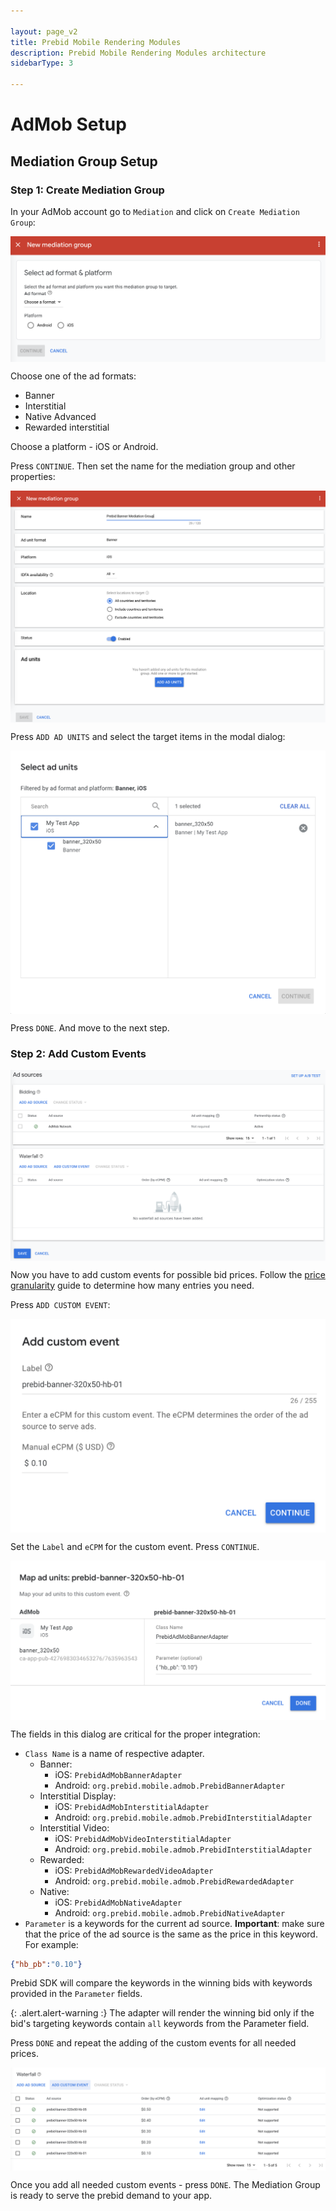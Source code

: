 ```yaml
---

layout: page_v2
title: Prebid Mobile Rendering Modules
description: Prebid Mobile Rendering Modules architecture
sidebarType: 3

---
```


# AdMob Setup

## Mediation Group Setup

### Step 1: Create Mediation Group

In your AdMob account go to `Mediation` and click on `Create Mediation Group`:

 <img src="/assets/images/prebid-mobile/modules/rendering/order-admob-create.png" alt="Pipeline Screenshot" align="center">

Choose one of the ad formats:

- Banner
- Interstitial
- Native Advanced
- Rewarded interstitial

Choose a platform - iOS or Android.

Press `CONTINUE`. Then set the name for the mediation group and other properties:

<img src="/assets/images/prebid-mobile/modules/rendering/order-admob-create-properties.png" alt="Pipeline Screenshot" align="center">

Press `ADD AD UNITS` and select the target items in the modal dialog:

<img src="/assets/images/prebid-mobile/modules/rendering/order-admob-create-ad-units.png" alt="Pipeline Screenshot" align="center">

Press `DONE`. And move to the next step.

### Step 2: Add Custom Events

<img src="/assets/images/prebid-mobile/modules/rendering/order-admob-create-add-ad-sources.png" alt="Pipeline Screenshot" align="center">

Now you have to add custom events for possible bid prices. Follow the [price granularity](/adops/price-granularity.html) guide to determine how many entries you need.

Press `ADD CUSTOM EVENT`:

<img src="/assets/images/prebid-mobile/modules/rendering/order-admob-create-add-custom-event-name.png" alt="Pipeline Screenshot" align="center">

Set the `Label` and `eCPM` for the custom event. Press `CONTINUE`.

<img src="/assets/images/prebid-mobile/modules/rendering/order-admob-create-add-custom-event-adapter-name.png" alt="Pipeline Screenshot" align="center">

The fields in this dialog are critical for the proper integration:

- `Class Name` is a name of respective adapter.
  - Banner:
    - iOS: `PrebidAdMobBannerAdapter`
    - Android: `org.prebid.mobile.admob.PrebidBannerAdapter`
  - Interstitial Display:
    - iOS: `PrebidAdMobInterstitialAdapter`
    - Android: `org.prebid.mobile.admob.PrebidInterstitialAdapter`
  - Interstitial Video:
    - iOS: `PrebidAdMobVideoInterstitialAdapter`
    - Android: `org.prebid.mobile.admob.PrebidInterstitialAdapter`
  - Rewarded:
    - iOS: `PrebidAdMobRewardedVideoAdapter`
    - Android: `org.prebid.mobile.admob.PrebidRewardedAdapter`
  - Native:
    - iOS: `PrebidAdMobNativeAdapter`
    - Android: `org.prebid.mobile.admob.PrebidNativeAdapter`
- `Parameter` is a keywords for the current ad source. **Important**: make sure that the price of the ad source is the same as the price in this keyword. For example:

```json
{"hb_pb":"0.10"}
```

Prebid SDK will compare the keywords in the winning bids with keywords provided in the `Parameter` fields.

{: .alert.alert-warning :}
The adapter will render the winning bid only if the bid's targeting keywords contain `all` keywords from the Parameter field.

Press `DONE` and repeat the adding of the custom events for all needed prices.

<img src="/assets/images/prebid-mobile/modules/rendering/order-admob-create-list-custom-events.png" alt="Pipeline Screenshot" align="center">

Once you add all needed custom events - press `DONE`. The Mediation Group is ready to serve the prebid demand to your app.
